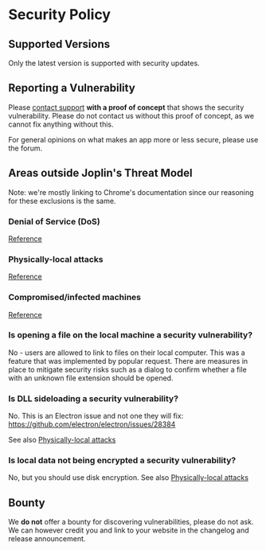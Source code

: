 # Security Policy

## Supported Versions

Only the latest version is supported with security updates.

## Reporting a Vulnerability

Please [contact support](https://raw.githubusercontent.com/laurent22/joplin/dev/Assets/AdresseSupport.png) **with a proof of concept** that shows the security vulnerability. Please do not contact us without this proof of concept, as we cannot fix anything without this.

For general opinions on what makes an app more or less secure, please use the forum.

## Areas outside Joplin's Threat Model

Note: we're mostly linking to Chrome's documentation since our reasoning for these exclusions is the same.

### Denial of Service (DoS)

[Reference](https://chromium.googlesource.com/chromium/src.git/+/master/docs/security/faq.md#are-denial-of-service-issues-considered-security-bugs)

### Physically-local attacks

[Reference](https://chromium.googlesource.com/chromium/src.git/+/master/docs/security/faq.md#why-arent-physically_local-attacks-in-chromes-threat-model)

### Compromised/infected machines

[Reference](https://chromium.googlesource.com/chromium/src.git/+/master/docs/security/faq.md#why-arent-compromised_infected-machines-in-chromes-threat-model)

### Is opening a file on the local machine a security vulnerability?

No - users are allowed to link to files on their local computer. This was a feature that was implemented by popular request. There are measures in place to mitigate security risks such as a dialog to confirm whether a file with an unknown file extension should be opened.

### Is DLL sideloading a security vulnerability?

No. This is an Electron issue and not one they will fix: https://github.com/electron/electron/issues/28384

See also [Physically-local attacks](https://chromium.googlesource.com/chromium/src.git/+/master/docs/security/faq.md#why-arent-physically_local-attacks-in-chromes-threat-model)

### Is local data not being encrypted a security vulnerability?

No, but you should use disk encryption. See also [Physically-local attacks](https://chromium.googlesource.com/chromium/src.git/+/master/docs/security/faq.md#why-arent-physically_local-attacks-in-chromes-threat-model)

## Bounty

We **do not** offer a bounty for discovering vulnerabilities, please do not ask. We can however credit you and link to your website in the changelog and release announcement.
